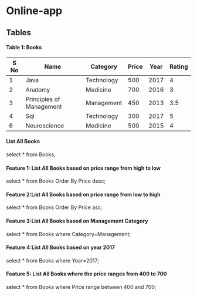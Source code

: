 # Online-app

## Tables
#### Table 1: Books
| S No | Name | Category | Price | Year| Rating |
| -- | -- | -- | -- | -- |--|
| 1 | Java | Technology | 500 | 2017 | 4 |
| 2 | Anatomy | Medicine | 700 | 2016 | 3 |
| 3 | Principles of Management | Management | 450 | 2013| 3.5 |
| 4 | Sql | Technology | 300 | 2017 | 5 |
| 6 | Neuroscience | Medicine | 500 | 2015 | 4 |

#### List All Books
select * from Books;

#### Feature 1: List All Books based on price range from high to low 
select * from Books Order By Price desc;

#### Feature 2:List All Books based on price range from low to high
select * from Books Order By Price asc;

#### Feature 3:List All Books based on Management Category
select * from Books where Category=Management;

#### Feature 4:List All Books based on year 2017
select * from Books where Year=2017;

#### Feature 5: List All Books where the price ranges from 400 to 700
select * from Books where Price range between 400 and 700; 
